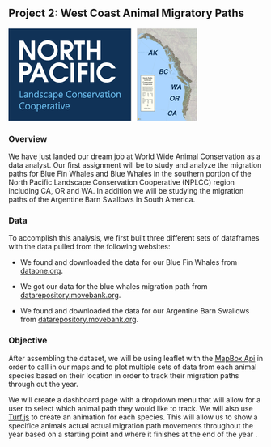 ## Project 2: West Coast Animal Migratory Paths

![NPLCC](images/nplcc-logo2-with-map.png)

### Overview

We have just landed our dream job at World Wide Animal Conservation as a data analyst. Our first assignment will be to study and analyze the migration paths for Blue Fin Whales and Blue Whales in the southern portion of the North Pacific Landscape Conservation Cooperative (NPLCC) region including CA, OR and WA. In addition we will be studying the migration paths of the Argentine Barn Swallows in South America. 

### Data

To accomplish this analysis, we first built three different sets of dataframes with the data pulled from the following websites: 

* We found and downloaded the data for our Blue Fin Whales from [dataone.org](https://search.dataone.org/view/10.24431%2Frw1k463).

* We got our data for the blue whales migration path from [datarepository.movebank.org](https://www.datarepository.movebank.org/handle/10255/move.837).

* We found and downloaded the data for our Argentine Barn Swallows from [datarepository.movebank.org](https://www.datarepository.movebank.org/handle/10255/move.657).

### Objective

After assembling the dataset, we will be using leaflet with the [MapBox Api](https://docs.mapbox.com/) in order to call in our maps and to plot multiple sets of data from each animal species based on their location in order to track their migration paths through out the year.

We will create a dashboard page with a dropdown menu that will allow for a user to select which animal path they would like to track. We will also use [Turf.js](https://docs.mapbox.com/mapbox-gl-js/example/animate-point-along-route/) to create an animation for each species. This will allow us to show a specifice animals actual actual migration path movements throughout the year based on a starting point and where it finishes at the end of the year  . 
